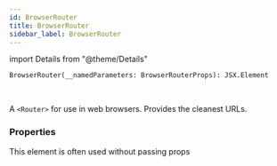 ```yaml
---
id: BrowserRouter
title: BrowserRouter
sidebar_label: BrowserRouter
---
```


import Details from "@theme/Details"


```tsx
BrowserRouter(__namedParameters: BrowserRouterProps): JSX.Element
```
<br/>

A `<Router>` for use in web browsers. Provides the cleanest URLs.

### Properties

This element is often used without passing props

